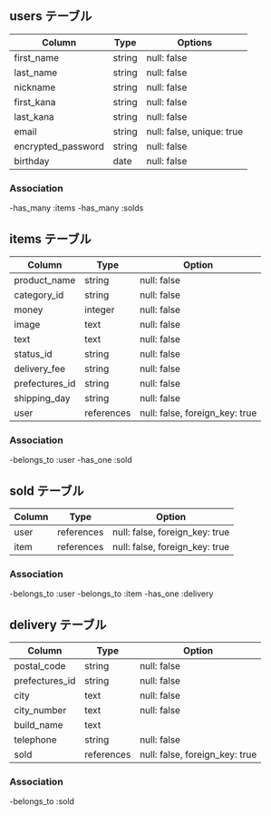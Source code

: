 ## users テーブル

| Column             | Type   | Options                   |
| ------------------ | ------ | ------------------------- |
| first_name         | string | null: false               |
| last_name          | string | null: false               |
| nickname           | string | null: false               |
| first_kana         | string | null: false               |
| last_kana          | string | null: false               |
| email              | string | null: false, unique: true |
| encrypted_password | string | null: false               |
| birthday           | date   | null: false               |

### Association
-has_many :items
-has_many :solds

## items テーブル

| Column             | Type       | Option                         |
| ------------------ | ---------- | ------------------------------ |
| product_name       | string     | null: false                    |
| category_id        | string     | null: false                    |
| money              | integer    | null: false                    |
| image              | text       | null: false                    |
| text               | text       | null: false                    |
| status_id          | string     | null: false                    |
| delivery_fee       | string     | null: false                    |
| prefectures_id     | string     | null: false                    |
| shipping_day       | string     | null: false                    |
| user               | references | null: false, foreign_key: true |

### Association

-belongs_to :user
-has_one :sold

## sold テーブル

| Column             | Type       | Option                         |
| ------------------ | ---------- | ------------------------------ |
| user               | references | null: false, foreign_key: true |
| item               | references | null: false, foreign_key: true |

### Association

-belongs_to :user
-belongs_to :item
-has_one :delivery

## delivery テーブル

| Column             | Type       | Option                         |
| ------------------ | ---------- | ------------------------------ |
| postal_code        | string     | null: false                    |
| prefectures_id     | string     | null: false                    |
| city               | text       | null: false                    |
| city_number        | text       | null: false                    |
| build_name         | text       |                                |
| telephone          | string     | null: false                    |
| sold               | references | null: false, foreign_key: true |

### Association
-belongs_to :sold
